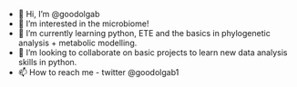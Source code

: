 - 👋 Hi, I’m @goodolgab
- 👀 I’m interested in the microbiome!
- 🌱 I’m currently learning python, ETE and the basics in phylogenetic analysis + metabolic modelling.
- 💞️ I’m looking to collaborate on basic projects to learn new data analysis skills in python.
- 📫 How to reach me - twitter @goodolgab1

<!---
goodolgab/goodolgab is a ✨ special ✨ repository because its `README.md` (this file) appears on your GitHub profile.
You can click the Preview link to take a look at your changes.
--->
